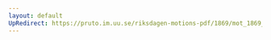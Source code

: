 ```yaml
---
layout: default
UpRedirect: https://pruto.im.uu.se/riksdagen-motions-pdf/1869/mot_1869__ak__149.pdf
---
```

